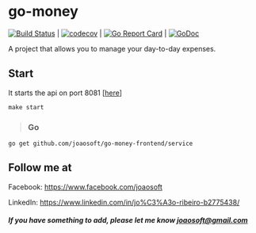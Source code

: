 # go-money
[![Build Status](https://travis-ci.org/joaosoft/go-money.svg?branch=master)](https://travis-ci.org/joaosoft/go-money) | [![codecov](https://codecov.io/gh/joaosoft/go-money/branch/master/graph/badge.svg)](https://codecov.io/gh/joaosoft/go-money) | [![Go Report Card](https://goreportcard.com/badge/github.com/joaosoft/go-money-frontend)](https://goreportcard.com/report/github.com/joaosoft/go-money-frontend) | [![GoDoc](https://godoc.org/github.com/joaosoft/go-money-frontend?status.svg)](https://godoc.org/github.com/joaosoft/go-money-frontend/service)

A project that allows you to manage your day-to-day expenses.

## Start
It starts the api on port 8081 [[here](http://localhost:8081)]
```
make start 
```

>### Go
```
go get github.com/joaosoft/go-money-frontend/service
```

## Follow me at
Facebook: https://www.facebook.com/joaosoft

LinkedIn: https://www.linkedin.com/in/jo%C3%A3o-ribeiro-b2775438/

##### If you have something to add, please let me know joaosoft@gmail.com
